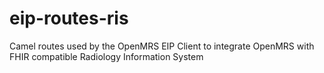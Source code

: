 # eip-routes-ris
Camel routes used by the OpenMRS EIP Client to integrate OpenMRS with FHIR compatible Radiology Information System
